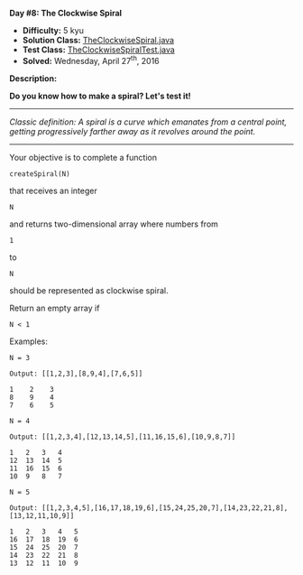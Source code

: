 <b>Day #8: The Clockwise Spiral</b>

* <b>Difficulty:</b> 5 kyu
* <b>Solution Class:</b> [TheClockwiseSpiral.java](TheClockwiseSpiral.java)
* <b>Test Class:</b> [TheClockwiseSpiralTest.java](TheClockwiseSpiralTest.java)
* <b>Solved:</b> Wednesday, April 27<sup>th</sup>, 2016

<b>Description:</b>

<b>Do you know how to make a spiral? Let's test it!</b>

<hr>

<i>Classic definition: A spiral is a curve which emanates from a central point, getting progressively farther away as it revolves around the point.</i>

<hr>

Your objective is to complete a function <pre><code>createSpiral(N)</code></pre> that receives an integer <pre><code>N</code></pre> and returns two-dimensional array where numbers from <pre><code>1</code></pre> to <pre><code>N</code></pre> should be represented as clockwise spiral.

Return an empty array if <pre><code>N < 1</code></pre>

Examples:

<pre><code>N = 3</code></pre> <pre><code>Output: [[1,2,3],[8,9,4],[7,6,5]]</code></pre>

<pre><code>1    2    3
8    9    4
7    6    5</code></pre>

<pre><code>N = 4</code></pre> <pre><code>Output: [[1,2,3,4],[12,13,14,5],[11,16,15,6],[10,9,8,7]]</code></pre>

<pre><code>1   2   3   4
12  13  14  5
11  16  15  6
10  9   8   7</code></pre>

<pre><code>N = 5</code></pre> <pre><code>Output: [[1,2,3,4,5],[16,17,18,19,6],[15,24,25,20,7],[14,23,22,21,8],[13,12,11,10,9]]</code></pre>

<pre><code>1   2   3   4   5
16  17  18  19  6
15  24  25  20  7
14  23  22  21  8
13  12  11  10  9</code></pre>
